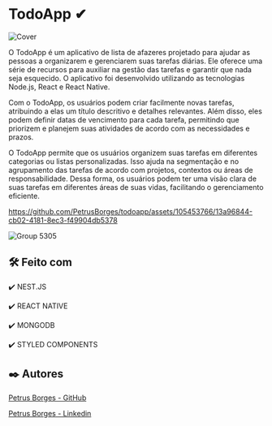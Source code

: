 # TodoApp ✔
![Cover](https://github.com/PetrusBorges/todoapp/assets/105453766/d7458826-019e-4021-afd9-98d676fcad4d)

O TodoApp é um aplicativo de lista de afazeres projetado para ajudar as pessoas a organizarem e gerenciarem suas tarefas diárias. Ele oferece uma série de recursos para auxiliar na gestão das tarefas e garantir que nada seja esquecido. O aplicativo foi desenvolvido utilizando as tecnologias Node.js, React e React Native.

Com o TodoApp, os usuários podem criar facilmente novas tarefas, atribuindo a elas um título descritivo e detalhes relevantes. Além disso, eles podem definir datas de vencimento para cada tarefa, permitindo que priorizem e planejem suas atividades de acordo com as necessidades e prazos.

O TodoApp permite que os usuários organizem suas tarefas em diferentes categorias ou listas personalizadas. Isso ajuda na segmentação e no agrupamento das tarefas de acordo com projetos, contextos ou áreas de responsabilidade. Dessa forma, os usuários podem ter uma visão clara de suas tarefas em diferentes áreas de suas vidas, facilitando o gerenciamento eficiente.

https://github.com/PetrusBorges/todoapp/assets/105453766/13a96844-cb02-4181-8ec3-f49904db5378

![Group 5305](https://github.com/PetrusBorges/todoapp/assets/105453766/ceaca41e-85b9-48fe-80cf-e46836233191)

## 🛠️ Feito com

✔️ NEST.JS

✔️ REACT NATIVE

✔️ MONGODB

✔️ STYLED COMPONENTS

## ✒️ Autores

[Petrus Borges - GitHub](https://github.com/PetrusBorges)

[Petrus Borges - Linkedin](https://www.linkedin.com/in/petrusborgesmachado/)
